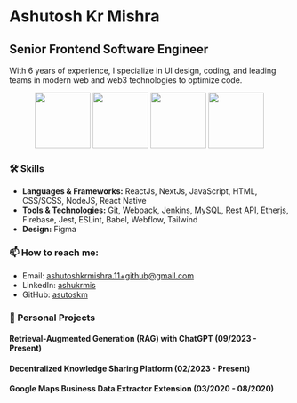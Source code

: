 # Ashutosh Kr Mishra

## Senior Frontend Software Engineer
With 6 years of experience, I specialize in UI design, coding, and leading teams in modern web and web3 technologies to optimize code.
<div align="center">
<img src="https://user-images.githubusercontent.com/74038190/212257454-16e3712e-945a-4ca2-b238-408ad0bf87e6.gif" width="100" style="max-width: 100%; display: inline-block;" data-target="animated-image.originalImage">
<img src="https://user-images.githubusercontent.com/74038190/212257467-871d32b7-e401-42e8-a166-fcfd7baa4c6b.gif" width="100" style="max-width: 100%; display: inline-block;" data-target="animated-image.originalImage">
<img src="https://private-user-images.githubusercontent.com/74038190/238200428-67f477ed-6624-42da-99f0-1a7b1a16eecb.gif" width="100">
<img src="https://private-user-images.githubusercontent.com/74038190/238200426-29fd6286-4e7b-4d6c-818f-c4765d5e39a9.gif" width="100">
</div>

### 🛠 Skills

- **Languages & Frameworks:** ReactJs, NextJs, JavaScript, HTML, CSS/SCSS, NodeJS, React Native
- **Tools & Technologies:** Git, Webpack, Jenkins, MySQL, Rest API, Etherjs, Firebase, Jest, ESLint, Babel, Webflow, Tailwind
- **Design:** Figma

### 📫 How to reach me:
- Email: ashutoshkrmishra.11+github@gmail.com
- LinkedIn: [ashukrmis](https://linkedin.com/in/ashukrmis)
- GitHub: [asutoskm](https://github.com/asutoskm)



### 🚀 Personal Projects

#### Retrieval-Augmented Generation (RAG) with ChatGPT (09/2023 - Present)
#### Decentralized Knowledge Sharing Platform (02/2023 - Present)
#### Google Maps Business Data Extractor Extension (03/2020 - 08/2020)
